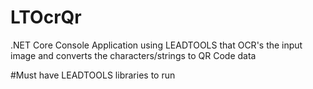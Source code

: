 # LTOcrQr
.NET Core Console Application using LEADTOOLS that OCR's the input image and converts the characters/strings to QR Code data

#Must have LEADTOOLS libraries to run
